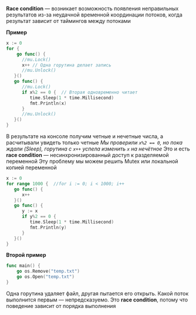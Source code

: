 **Race condition** — возникает возможность появления неправильных результатов из-за неудачной временной координации потоков, когда результат зависит от таймингов между потоками

**Пример**
```go
x := 0  
for {   
	go func() {  
	  //mu.Lock()
      x++ // Одна горутина делает запись
      //mu.Unlock()
   }()   
   go func() {  
      //mu.Lock()
      if x%2 == 0 {  // Вторая одновременно читает
         time.Sleep(1 * time.Millisecond)  
         fmt.Println(x)
      }
      //mu.Unlock()
   }()  
}
```
В результате на консоле получим четные и нечетные числа, а расчитывали увидеть только четные
*Мы проверили `x%2 == 0`, но пока ждали (Sleep), горутина с `x++` успела изменить `x` на нечётное*
Это и есть **race condition** — несинхронизированный доступ к разделяемой переменной
Эту проблему мы можем решить Mutex или локальной копией переменной
```go
x := 0  
for range 1000 {  //for i := 0; i < 1000; i++
   go func() {  
      x++  
   }()  
   go func() {  
      y := x  
      if y%2 == 0 {  
         time.Sleep(1 * time.Millisecond)  
         fmt.Println(y)  
      }  
   }()  
}
```

**Второй пример**
```go
func main() {
	go os.Remove("temp.txt")
	go os.Open("temp.txt")
}
```
Одна горутина удаляет файл, другая пытается его открыть. Какой поток выполнится первым — непредсказуемо. Это **race condition**, потому что поведение зависит от порядка выполнения




